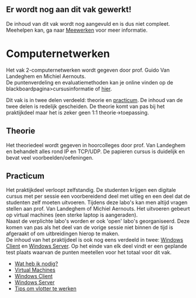 ## Er wordt nog aan dit vak gewerkt!
De inhoud van dit vak wordt nog aangevuld en is dus niet compleet.  
Meehelpen kan, ga naar [Meewerken](/meewerken) voor meer informatie.

# Computernetwerken
Het vak 2-computernetwerken wordt gegeven door prof. Guido Van Landeghem en Michiel Aernouts.   
De puntenverdeling en evaluatiemethoden kan je online vinden op de blackboardpagina>cursusinformatie of [hier](https://www.uantwerpen.be/nl/studeren/opleidingsaanbod/ingenieur-elektronica-ict/bachelor/studieprogramma/).

Dit vak is in twee delen verdeeld: theorie en [practicum](/computernetwerken/practicum). De inhoud van de twee delen is redelijk gescheiden. De theorie komt van pas bij het praktijkdeel maar het is zeker geen 1:1 theorie->toepassing.  
## Theorie
Het theoriedeel wordt gegeven in hoorcolleges door prof. Van Landeghem en behandelt alles rond IP en TCP/UDP. De papieren cursus is duidelijk en bevat veel voorbeelden/oefeningen.  
## Practicum
Het praktijkdeel verloopt zelfstandig. De studenten krijgen een digitale cursus met per sessie een voorbereidend deel met uitleg en een deel dat de studenten zelf moeten uitvoeren. Tijdens deze labo's kan men altijd vragen stellen aan prof. Van Landeghem of Michiel Aernouts. Het uitvoeren gebeurt op virtual machines (een sterke laptop is aangeraden).  
Naast de verplichte labo's worden er ook 'open' labo's georganiseerd. Deze komen van pas als het deel van de vorige sessie niet binnen de tijd is afgeraakt of om uitbreidingen hierop te maken.  
De inhoud van het praktijdeel is ook nog eens verdeeld in twee: [Windows Client](/computernetwerken/windows_client) en [Windows Server](/computernetwerken/windows_server). Op het einde van elk deel vindt er een geplande test plaats waarvan de punten meetellen voor het totaal voor dit vak.
*  [Wat heb ik nodig?](/computernetwerken/benodigdheden)
*  [Virtual Machines](/computernetwerken/virtual_machines)
*  [Windows Client](/computernetwerken/windows_client)
*  [Windows Server](/computernetwerken/windows_server)
*  [Tips om vlotter te werken](/computernetwerken/tips)

